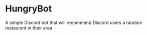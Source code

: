 # HungryBot
A simple Discord bot that will recommend Discord users a random restaurant in their area
